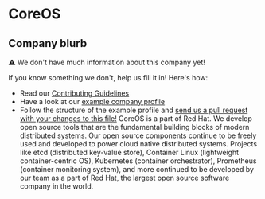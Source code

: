 # CoreOS

## Company blurb

⚠ We don't have much information about this company yet!

If you know something we don't, help us fill it in!  Here's how:

- Read our [Contributing Guidelines](https://github.com/remoteintech/remote-jobs/blob/master/CONTRIBUTING.md)
- Have a look at our [example company profile](https://github.com/remoteintech/remote-jobs/blob/master/company-profiles/example.md)
- Follow the structure of the example profile and [send us a pull request with your changes to this file!](https://github.com/remoteintech/remote-jobs/edit/master/company-profiles/coreos.md)
CoreOS is a part of Red Hat.
We develop open source tools that are the fundamental building blocks of modern distributed systems. Our open source components continue to be freely used and developed to power cloud native distributed systems. Projects like etcd (distributed key-value store), Container Linux (lightweight container-centric OS), Kubernetes (container orchestrator), Prometheus (container monitoring system), and more continued to be developed by our team as a part of Red Hat, the largest open source software company in the world.
